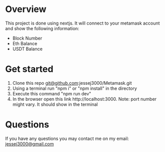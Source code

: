 # Overview
This project is done using nextjs. It will connect to your metamask account and show the following information:
- Block Number
- Eth Balance
- USDT Balance

# Get started
1. Clone this repo git@github.com:jessej3000/Metamask.git
2. Using a terminal run "npm i" or "npm install" in the directory
3. Execute this command "npm run dev"
4. In the browser open this link http://localhost:3000. Note: port number might vary. It should show in the terminal

# Questions
If you have any questions you may contact me on my email: jessej3000@gmail.com